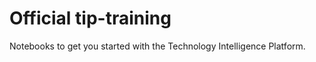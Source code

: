 #  Official tip-training
Notebooks to get you started with the Technology Intelligence Platform.



